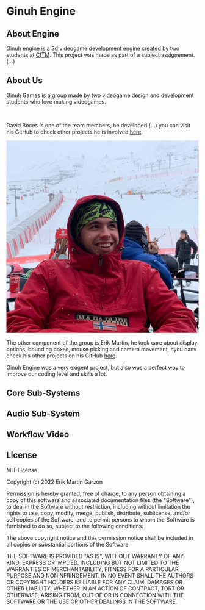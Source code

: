 # Ginuh Engine
## About Engine
Ginuh engine is a 3d videogame development engine created by two students at [CITM](https://www.citm.upc.edu/). This project was made as part of a subject assignement. (...)

## About Us
Ginuh Games is a group made by two videogame design and development students who love making videogames. 

![]()


David Boces is one of the team members, he developed (...) you can visit his GitHub to check other projects he is involved [here](https://github.com/VoZeS). 

![](https://github.com/eriik1212/GinuhEngine/blob/main/docs/media/Erik.jpg)


The other component of the group is Erik Martin, he took care about display options, bounding boxes, mouse picking and camera movement, hyou canv check his other projects on his GitHub [here](https://github.com/eriik1212).

Ginuh Engine was a very exigent project, but also was a perfect way to improve our coding level and skills a lot. 

## Core Sub-Systems


## Audio Sub-System


## Workflow Video


## License

MIT License

Copyright (c) 2022 Erik Martín Garzón

Permission is hereby granted, free of charge, to any person obtaining a copy of this software and associated documentation files (the "Software"), to deal
in the Software without restriction, including without limitation the rights to use, copy, modify, merge, publish, distribute, sublicense, and/or sell
copies of the Software, and to permit persons to whom the Software is furnished to do so, subject to the following conditions:

The above copyright notice and this permission notice shall be included in all copies or substantial portions of the Software.

THE SOFTWARE IS PROVIDED "AS IS", WITHOUT WARRANTY OF ANY KIND, EXPRESS OR IMPLIED, INCLUDING BUT NOT LIMITED TO THE WARRANTIES OF MERCHANTABILITY,
FITNESS FOR A PARTICULAR PURPOSE AND NONINFRINGEMENT. IN NO EVENT SHALL THE AUTHORS OR COPYRIGHT HOLDERS BE LIABLE FOR ANY CLAIM, DAMAGES OR OTHER
LIABILITY, WHETHER IN AN ACTION OF CONTRACT, TORT OR OTHERWISE, ARISING FROM, OUT OF OR IN CONNECTION WITH THE SOFTWARE OR THE USE OR OTHER DEALINGS IN THE
SOFTWARE.


